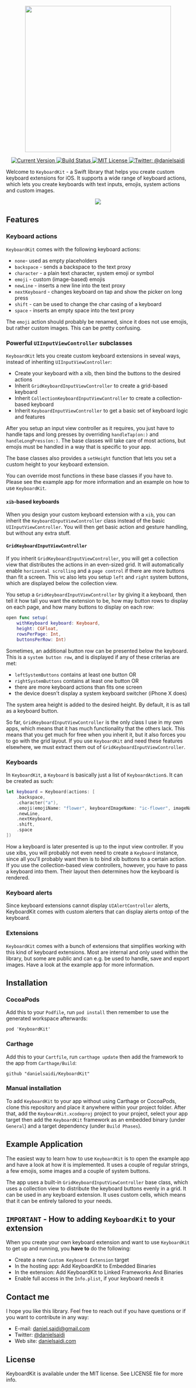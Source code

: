 <p align="center">
    <img src ="Resources/Logo.png" width=400 />
</p>

<p align="center">
    <a href="http://badge.fury.io/gh/danielsaidi%2FSheeeeeeeeet">
        <img src="https://badge.fury.io/gh/danielsaidi%2FSheeeeeeeeet.svg" alt="Current Version" />
    </a>
    <a href="https://travis-ci.org/danielsaidi/Sheeeeeeeeet">
        <img src="https://api.travis-ci.org/danielsaidi/Sheeeeeeeeet.svg" alt="Build Status" />
    </a>
    <a href="https://github.com/ellerbrock/open-source-badge/">
        <img src="https://badges.frapsoft.com/os/mit/mit.svg?v=102" alt="MIT License" />
    </a>
    <a href="https://twitter.com/danielsaidi">
        <img src="https://img.shields.io/badge/contact-@danielsaidi-blue.svg?style=flat" alt="Twitter: @danielsaidi" />
    </a>


Welcome to `KeyboardKit` - a Swift library that helps you create custom keyboard
extensions for iOS. It supports a wide range of keyboard actions, which lets you
create keyboards with text inputs, emojis, system actions and custom images.

<p align="center">
    <img src ="Resources/Demo.gif" />
</p>


## Features

### Keyboard actions

`KeyboardKit` comes with the following keyboard actions:

* `none`- used as empty placeholders
* `backspace` - sends a backspace to the text proxy
* `character` - a plain text character, system emoji or symbol
* `emoji` - custom (image-based) emojis
* `newLine` - inserts a new line into the text proxy
* `nextKeyboard` - changes keyboard on tap and show the picker on long press
* `shift` - can be used to change the char casing of a keyboard
* `space` - inserts an empty space into the text proxy

The `emoji` action should probably be renamed, since it does not use emojis, but
rather custom images. This can be pretty confusing.

### Powerful `UIInputViewController` subclasses

`KeyboardKit` lets you create custom keyboard extensions in seveal ways, instead
of inheriting `UIInputViewController`:

* Create your keyboard with a xib, then bind the buttons to the desired actions
* Inherit `GridKeyboardInputViewController` to create a grid-based keyboard
* Inherit `CollectionKeyboardInputViewController` to create a collection-based keyboard
* Inherit `KeyboardInputViewController` to get a basic set of keyboard logic and features

After you setup an input view controller as it requires, you just have to handle
taps and long presses by overriding `handleTap(on:)` and `handleLongPress(on:)`.
The base classes will take care of most actions, but emojis must be handled in a
way that is specific to your app.

The base classes also provides a `setHeight` function that lets you set a custom
height to your keyboard extension.

You can override most functions in these base classes if you have to. Please see
the example app for more information and an example on how to use `KeyboardKit`.

#### `xib`-based keyboards

When you design your custom keyboard extension with a `xib`, you can inherit the `KeyboardInputViewController` class instead of the basic `UIInputViewController`.
You will then get basic action and gesture handling, but without any extra stuff.

#### `GridKeyboardInputViewController`

If you inherit `GridKeyboardInputViewController`, you will get a collection view
that distributes the actions in an even-sized grid. It will automatically enable
`horizontal scrolling` and a `page control` if there are more buttons than fit a
screen. This vc also lets you setup `left` and `right` system buttons, which are
displayed below the collection view. 

You setup a `GridKeyboardInputViewController` by giving it a keyboard, then tell
it how tall you want the extension to be, how may button rows to display on each
page, and how many buttons to display on each row:

```swift
open func setup(
    withKeyboard keyboard: Keyboard, 
    height: CGFloat, 
    rowsPerPage: Int, 
    buttonsPerRow: Int) 
```

Sometimes, an additional button row can be presented below the keyboard. This is
a `system button row`, and is displayed if any of these criterias are met:

* `leftSystemButtons` contains at least one button OR
* `rightSystemButtons` contains at least one button OR
* there are more keyboard actions than fits one screen
* the device doesn't display a system keyboard switcher (iPhone X does)

The system area height is added to the desired height. By default, it is as tall
as a keyboard button.

So far, `GridKeyboardInputViewController` is the only class I use in my own apps,
which means that it has much functionality that the others lack. This means that
you get much for free when you inherit it, but it also forces you to go with the
grid layout. If you use `KeyboardKit` and need these features elsewhere, we must
extract them out of `GridKeyboardInputViewController`.

### Keyboards

In `KeyboardKit`, a `Keyboard` is basically just a list of `KeyboardAction`s. It
can be created as such:

```swift
let keyboard = Keyboard(actions: [
    .backspace,
    .character("a"),
    .emoji(emojiName: "flower", keyboardImageName: "ic-flower", imageName: "ic-flower-large"),
    .newLine,
    .nextKeyboard,
    .shift,
    .space
])
```

How a keyboard is later presented is up to the input view controller. If you use
xibs, you will probably not even need to create a `Keyboard` instance, since all
you'll probably want then is to bind xib buttons to a certain action. If you use
the collection-based view controllers, however, you have to pass a keyboard into
them. Their layout then determines how the keyboard is rendered.

### Keyboard alerts

Since keyboard extensions cannot display `UIAlertController` alerts, KeyboardKit
comes with custom alerters that can display alerts ontop of the keyboard.

### Extensions

`KeyboardKit` comes with a bunch of extensions that simplifies working with this
kind of keyboard extensions. Most are internal and only used within the library,
but some are public and can e.g. be used to handle, save and export images. Have
a look at the example app for more information.


## Installation

### CocoaPods

Add this to your `Podfile`, run `pod install` then remember to use the generated
workspace afterwards:

```
pod 'KeyboardKit'
```

### Carthage

Add this to your `Cartfile`, run `carthage update` then add the framework to the
app from `Carthage/Build`:

```
github "danielsaidi/KeyboardKit"
```

### Manual installation

To add `KeyboardKit` to your app without using Carthage or CocoaPods, clone this
repository and place it anywhere within your project folder. After that, add the
`KeyboardKit.xcodeproj` project to your project, select your app target then add
the `KeyboardKit` framework as an embedded binary (under `General`) and a target
dependency (under `Build Phases`).


## Example Application

The easiest way to learn how to use `KeyboardKit` is to open the example app and
have a look at how it is implemented. It uses a couple of regular strings, a few
emojis, some images and a couple of system buttons.

The app uses a built-in `GridKeyboardInputViewController` base class, which uses
a collection view to distribute the keyboard buttons evenly in a grid. It can be
used in any keyboard extension. It uses custom cells, which means that it can be
entirely tailored to your needs.


## `IMPORTANT` - How to adding `KeyboardKit` to your extension

When you create your own keyboard extension and want to use `KeyboardKit` to get
up and running, you **have to** do the following:

* Create a new `Custom Keyboard Extension` target
* In the hosting app: Add KeyboardKit to Embedded Binaries
* In the extension: Add KeyboardKit to Linked Frameworks And Binaries
* Enable full access in the `Info.plist`, if your keyboard needs it


## Contact me

I hope you like this library. Feel free to reach out if you have questions or if
you want to contribute in any way:

* E-mail: [daniel.saidi@gmail.com](mailto:daniel.saidi@gmail.com)
* Twitter: [@danielsaidi](http://www.twitter.com/danielsaidi)
* Web site: [danielsaidi.com](http://www.danielsaidi.com)


## License

KeyboardKit is available under the MIT license. See LICENSE file for more info.


[Carthage]: https://github.com/Carthage/Carthage
[CocoaPods]: https://cocoapods.org/